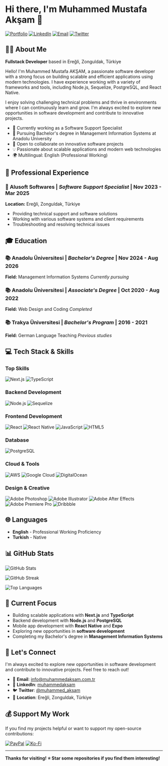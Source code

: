 # Hi there, I'm Muhammed Mustafa Akşam 👋

[![Portfolio](https://img.shields.io/badge/Portfolio-000000?style=for-the-badge&logo=vercel&logoColor=white)](https://muhammedaksam.com.tr)
[![LinkedIn](https://img.shields.io/badge/LinkedIn-0077B5?style=for-the-badge&logo=linkedin&logoColor=white)](https://www.linkedin.com/in/muhammedaksam)
[![Email](https://img.shields.io/badge/Email-D14836?style=for-the-badge&logo=gmail&logoColor=white)](mailto:info@muhammedaksam.com.tr)
[![Twitter](https://img.shields.io/badge/Twitter-%231DA1F2.svg?style=for-the-badge&logo=Twitter&logoColor=white)](https://twitter.com/muhammed_aksam)

## 🧑‍💼 About Me

**Fullstack Developer** based in Ereğli, Zonguldak, Türkiye

Hello! I'm Muhammed Mustafa AKŞAM, a passionate software developer with a strong focus on building scalable and efficient applications using modern technologies. I have experience working with a variety of frameworks and tools, including Node.js, Sequelize, PostgreSQL, and React Native.

I enjoy solving challenging technical problems and thrive in environments where I can continuously learn and grow. I'm always excited to explore new opportunities in software development and contribute to innovative projects.

- 🔭 Currently working as a Software Support Specialist
- 🌱 Pursuing Bachelor's degree in Management Information Systems at Anadolu University
- 👯 Open to collaborate on innovative software projects
- 💡 Passionate about scalable applications and modern web technologies
- 🌍 Multilingual: English (Professional Working)

## 💼 Professional Experience

### 🏢 **Alusoft Softwares** | *Software Support Specialist* | Nov 2023 - Mar 2025
**Location:** Ereğli, Zonguldak, Türkiye
- Providing technical support and software solutions
- Working with various software systems and client requirements
- Troubleshooting and resolving technical issues

## 🎓 Education

### 📚 **Anadolu Üniversitesi** | *Bachelor's Degree* | Nov 2024 - Aug 2026
**Field:** Management Information Systems
*Currently pursuing*

### 📚 **Anadolu Üniversitesi** | *Associate's Degree* | Oct 2020 - Aug 2022
**Field:** Web Design and Coding
*Completed*

### 📚 **Trakya Üniversitesi** | *Bachelor's Program* | 2016 - 2021
**Field:** German Language Teaching
*Previous studies*

## 💻 Tech Stack & Skills

### **Top Skills**
![Next.js](https://img.shields.io/badge/Next.js-000000?style=for-the-badge&logo=nextdotjs&logoColor=white)
![TypeScript](https://img.shields.io/badge/TypeScript-007ACC?style=for-the-badge&logo=typescript&logoColor=white)

### **Backend Development**
![Node.js](https://img.shields.io/badge/Node.js-339933?style=for-the-badge&logo=nodedotjs&logoColor=white)
![Sequelize](https://img.shields.io/badge/Sequelize-52B0E7?style=for-the-badge&logo=sequelize&logoColor=white)

### **Frontend Development**
![React](https://img.shields.io/badge/React-20232A?style=for-the-badge&logo=react&logoColor=61DAFB)
![React Native](https://img.shields.io/badge/React_Native-20232A?style=for-the-badge&logo=react&logoColor=61DAFB)
![JavaScript](https://img.shields.io/badge/JavaScript-F7DF1E?style=for-the-badge&logo=javascript&logoColor=black)
![HTML5](https://img.shields.io/badge/HTML5-E34F26?style=for-the-badge&logo=html5&logoColor=white)

### **Database**
![PostgreSQL](https://img.shields.io/badge/PostgreSQL-316192?style=for-the-badge&logo=postgresql&logoColor=white)

### **Cloud & Tools**
![AWS](https://img.shields.io/badge/Amazon_AWS-FF9900?style=for-the-badge&logo=amazonaws&logoColor=white)
![Google Cloud](https://img.shields.io/badge/Google_Cloud-4285F4?style=for-the-badge&logo=google-cloud&logoColor=white)
![DigitalOcean](https://img.shields.io/badge/DigitalOcean-0080FF?style=for-the-badge&logo=digitalocean&logoColor=white)

### **Design & Creative**
![Adobe Photoshop](https://img.shields.io/badge/Adobe%20Photoshop-31A8FF?style=for-the-badge&logo=Adobe%20Photoshop&logoColor=black)
![Adobe Illustrator](https://img.shields.io/badge/Adobe%20Illustrator-FF9A00?style=for-the-badge&logo=adobe%20illustrator&logoColor=white)
![Adobe After Effects](https://img.shields.io/badge/Adobe%20After%20Effects-9999FF?style=for-the-badge&logo=Adobe%20After%20Effects&logoColor=white)
![Adobe Premiere Pro](https://img.shields.io/badge/Adobe%20Premiere%20Pro-9999FF?style=for-the-badge&logo=Adobe%20Premiere%20Pro&logoColor=white)
![Dribbble](https://img.shields.io/badge/Dribbble-EA4C89?style=for-the-badge&logo=dribbble&logoColor=white)

## 🌐 Languages

- **English** - Professional Working Proficiency
- **Turkish** - Native

## 📊 GitHub Stats

![GitHub Stats](https://github-readme-stats.vercel.app/api?username=muhammedaksam&theme=dark&hide_border=false&include_all_commits=false&count_private=false)

![GitHub Streak](https://github-readme-streak-stats.herokuapp.com/?user=muhammedaksam&theme=dark&hide_border=false)

![Top Languages](https://github-readme-stats.vercel.app/api/top-langs/?username=muhammedaksam&theme=dark&hide_border=false&include_all_commits=false&count_private=false&layout=compact)

## 🎯 Current Focus

- Building scalable applications with **Next.js** and **TypeScript**
- Backend development with **Node.js** and **PostgreSQL**
- Mobile app development with **React Native** and **Expo**
- Exploring new opportunities in **software development**
- Completing my Bachelor's degree in **Management Information Systems**

## 🤝 Let's Connect

I'm always excited to explore new opportunities in software development and contribute to innovative projects. Feel free to reach out!

- 📧 **Email**: [info@muhammedaksam.com.tr](mailto:info@muhammedaksam.com.tr)
- 💼 **LinkedIn**: [muhammedaksam](https://www.linkedin.com/in/muhammedaksam)
- 🐦 **Twitter**: [@muhammed_aksam](https://twitter.com/muhammed_aksam)
- 📍 **Location**: Ereğli, Zonguldak, Türkiye

## 💰 Support My Work

If you find my projects helpful or want to support my open-source contributions:

[![PayPal](https://img.shields.io/badge/PayPal-00457C?style=for-the-badge&logo=paypal&logoColor=white)](https://paypal.me/realxanela) 
[![Ko-Fi](https://img.shields.io/badge/Ko--fi-F16061?style=for-the-badge&logo=ko-fi&logoColor=white)](https://ko-fi.com/xanela)

---

**Thanks for visiting! ⭐ Star some repositories if you find them interesting!**
